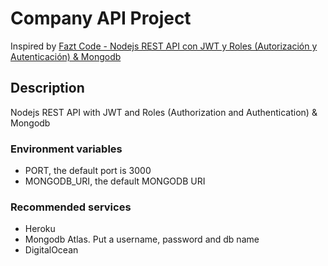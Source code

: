 # Company API Project

Inspired by [Fazt Code - Nodejs REST API con JWT y Roles (Autorización y Autenticación) & Mongodb](https://github.com/FaztWeb/company-products-api)

## Description

Nodejs REST API with JWT and Roles (Authorization and Authentication) & Mongodb

### Environment variables

- PORT, the default port is 3000
- MONGODB_URI, the default MONGODB URI

### Recommended services

- Heroku
- Mongodb Atlas. Put a username, password and db name
- DigitalOcean
